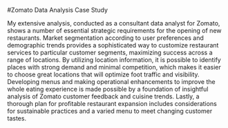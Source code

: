 #Zomato Data Analysis Case Study

My extensive analysis, conducted as a consultant data analyst for Zomato, shows a number of essential strategic requirements for the opening of new restaurants. Market segmentation according to user preferences and demographic trends provides a sophisticated way to customize restaurant services to particular customer segments, maximizing success across a range of locations. By utilizing location information, it is possible to identify places with strong demand and minimal competition, which makes it easier to choose great locations that will optimize foot traffic and visibility. Developing menus and making operational enhancements to improve the whole eating experience is made possible by a foundation of insightful analysis of Zomato customer feedback and cuisine trends. Lastly, a thorough plan for profitable restaurant expansion includes considerations for sustainable practices and a varied menu to meet changing customer tastes.
